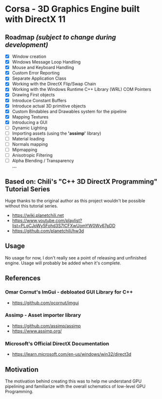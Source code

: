 # Corsa - 3D Graphics Engine built with DirectX 11<br>
## Roadmap <i>(subject to change during development)</i>
- [x] Window creation<br>
- [x] Windows Message Loop Handling<br>
- [x] Mouse and Keyboard Handling<br>
- [x] Custom Error Reporting<br>
- [x] Separate Application Class<br>
- [x] Working with the DirectX Flip/Swap Chain<br> 
- [x] Working with the Windows Runtime C++ Library (WRL) COM Pointers<br>
- [x] Drawing First objects<br>
- [x] Introduce Constant Buffers<br>
- [x] Introduce actual 3D primitive objects<br>
- [x] Custom Bindables and Drawables system for the pipeline<br>
- [x] Mapping Textures<br>
- [x] Introducing a GUI<br>
- [ ] Dynamic Lighting<br>
- [ ] Importing assets (using the <b>'assimp'</b> library)<br>
- [ ] Material loading<br>
- [ ] Normals mapping<br>
- [ ] Mipmapping<br>
- [ ] Anisotropic Filtering<br>
- [ ] Alpha Blending / Transparency <br>
<b>...</b>

## Based on: Chili's "C++ 3D DirectX Programming" Tutorial Series
Huge thanks to the original author as this project wouldn't be possible without this tutorial series.
- https://wiki.planetchili.net <br>
- https://www.youtube.com/playlist?list=PLqCJpWy5Fohd3S7ICFXwUomYW0Wv67pDD<br>
- https://github.com/planetchili/hw3d<br>


## Usage 
No usage for now, I don't really see a point of releasing and unfinished engine.
Usage will probably be added when it's complete.
<br>

## References
### Omar Cornut's ImGui - debloated GUI Library for C++
- https://github.com/ocornut/imgui
### Assimp - Asset importer library
- https://github.com/assimp/assimp
- https://www.assimp.org/
### Microsoft's Official DirectX Documentation
- https://learn.microsoft.com/en-us/windows/win32/direct3d


## Motivation
The motivation behind creating this was to help me understand GPU pipelining and familiarize with the overall schematics of low-level GPU Programming. 

